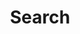 ---
title: "Search"
layout: "search"
# url: "/search/"
# description: "Description for Search"
summary: "search"
---